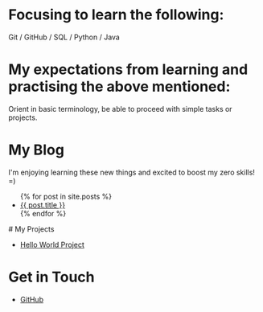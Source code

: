 #  Focusing to learn the following:
Git /
GitHub /
SQL / 
Python /
Java 
# My expectations from learning and practising the above mentioned:
Orient in basic terminology, be able to proceed with simple tasks or projects.
# My Blog
I'm enjoying learning these new things and excited to boost my zero skills! =) 
<ul> 
       {% for post in site.posts %} 
       <li> 
       <a href="{{ post.url }}">{{ post.title }}</a> 
       </li> 
       {% endfor %} 
</ul> 
# My Projects
<ul> 
       <li> <a href="https://github.com/snowsmoonjupiter/Hello_World">Hello World Project</a>
       </li>
</ul>

# Get in Touch
<ul>
<li> <a href="https://github.com/{{ site.github_snowsmoonjupiter
       }}">GitHub</a></li>
</ul>
